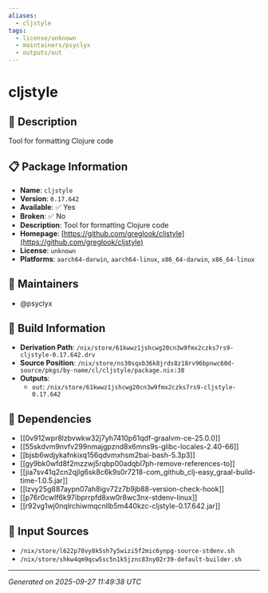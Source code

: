 ```yaml
---
aliases:
  - cljstyle
tags:
  - license/unknown
  - maintainers/psyclyx
  - outputs/out
---
```


# cljstyle

## 📝 Description

Tool for formatting Clojure code

## 📋 Package Information

- **Name**: `cljstyle`
- **Version**: `0.17.642`
- **Available**: ✅ Yes
- **Broken**: ✅ No
- **Description**: Tool for formatting Clojure code
- **Homepage**: [https://github.com/greglook/cljstyle](https://github.com/greglook/cljstyle)
- **License**: `unknown`
- **Platforms**: `aarch64-darwin`, `aarch64-linux`, `x86_64-darwin`, `x86_64-linux`
## 👥 Maintainers

- @psyclyx


## 🔧 Build Information

- **Derivation Path**: `/nix/store/61kwwz1jshcwg20cn3w9fmx2czks7rs9-cljstyle-0.17.642.drv`
- **Source Position**: `/nix/store/ns30sqxb36k8jrds8z18rv96bpnwc60d-source/pkgs/by-name/cl/cljstyle/package.nix:38`
- **Outputs**:
  - `out`:  `/nix/store/61kwwz1jshcwg20cn3w9fmx2czks7rs9-cljstyle-0.17.642`

## 🔗 Dependencies

- [[0v912wpr8lzbvwkw32j7yh7410p61qdf-graalvm-ce-25.0.0]]
- [[55skdvm9nvfv299nmajgpznd8x6mns9s-glibc-locales-2.40-66]]
- [[bjsb6wdjykafnkixq156qdvmxhsm2bai-bash-5.3p3]]
- [[gy9bk0wfd8f2mzzwj5rqbp00adqbl7ph-remove-references-to]]
- [[jia7sv41q2cn2qjlg6sk8c6k9s0r7218-com_github_clj-easy_graal-build-time-1.0.5.jar]]
- [[lzvy25g887aypn07ah8igv72z7b9jb88-version-check-hook]]
- [[p76r0cwlf6k97ibprrpfd8xw0r8wc3nx-stdenv-linux]]
- [[r92vg1wj0nqlrchiwmqcnllb5m440kzc-cljstyle-0.17.642.jar]]

## 📁 Input Sources

- `/nix/store/l622p70vy8k5sh7y5wizi5f2mic6ynpg-source-stdenv.sh`
- `/nix/store/shkw4qm9qcw5sc5n1k5jznc83ny02r39-default-builder.sh`

---
*Generated on 2025-09-27 11:49:38 UTC*
